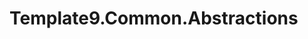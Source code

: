 # Template9.Common.Abstractions

<!--
Provide an overview of what your class library does and how to get started.
This file will be published with the nuget package
-->